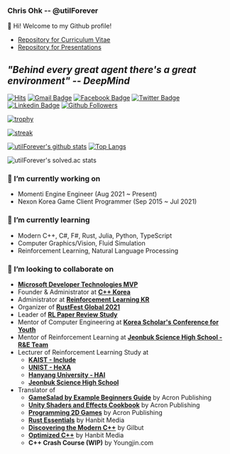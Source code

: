 ### Chris Ohk -- @utilForever

👋 Hi! Welcome to my Github profile!

- [Repository for Curriculum Vitae](https://github.com/utilForever/CV)
- [Repository for Presentations](https://github.com/utilForever/Presentations)

## ***"Behind every great agent there's a great environment" -- DeepMind***

[![Hits](https://hits.seeyoufarm.com/api/count/incr/badge.svg?url=https%3A%2F%2Fgithub.com%2FutilForever)](https://github.com/utilForever)
[![Gmail Badge](https://img.shields.io/badge/-Gmail-d14836?style=flat-square&logo=Gmail&logoColor=white&link=mailto:utilForever@gmail.com)](mailto:utilForever@gmail.com)
[![Facebook Badge](https://img.shields.io/badge/-Facebook-1877f2?style=flat-square&logo=facebook&logoColor=white&link=https://www.facebook.com/utilforever/)](https://www.facebook.com/utilforever/)
[![Twitter Badge](https://img.shields.io/badge/-Twitter-1877f2?style=flat-square&logo=twitter&logoColor=white&link=https://twitter.com/utilforever/)](https://twitter.com/utilforever/)
[![Linkedin Badge](https://img.shields.io/badge/-LinkedIn-blue?style=flat-square&logo=Linkedin&logoColor=white&link=https://www.linkedin.com/in/chan-ho-ohk-3a902a80/)](https://www.linkedin.com/in/chan-ho-ohk-3a902a80/)
[![Github Followers](https://img.shields.io/github/followers/utilForever?color=06d6a0&label=Github%20Followers&style=for-the-badge)](https://github.com/utilForever?tab=followers)

[![trophy](https://github-profile-trophy.vercel.app/?username=utilForever&theme=chalk&row=2&column=5)](https://github.com/ryo-ma/github-profile-trophy)

[![streak](https://github-readme-streak-stats.herokuapp.com/?user=utilforever&theme=calm)](https://github.com/utilForever)

[![utilForever's github stats](https://github-readme-stats.vercel.app/api?username=utilForever&show_icons=true&theme=dracula)](https://github.com/utilForever)
[![Top Langs](https://github-readme-stats.vercel.app/api/top-langs/?username=utilForever&layout=compact&langs_count=8&theme=dracula)](https://github.com/utilForever)

![utilForever's solved.ac stats](https://github-readme-solvedac.hyp3rflow.vercel.app/api/?handle=utilForever)

### 🔭 I’m currently working on
- Momenti Engine Engineer (Aug 2021 ~ Present)
- Nexon Korea Game Client Programmer (Sep 2015 ~ Jul 2021)

### 🌱 I’m currently learning
- Modern C++, C#, F#, Rust, Julia, Python, TypeScript
- Computer Graphics/Vision, Fluid Simulation
- Reinforcement Learning, Natural Language Processing

### 👯 I’m looking to collaborate on
- [**Microsoft Developer Technologies MVP**](https://mvp.microsoft.com)
- Founder & Administrator at [**C++ Korea**](https://www.facebook.com/groups/cppkorea)
- Administrator at [**Reinforcement Learning KR**](https://www.facebook.com/groups/ReinforcementLearningKR)
- Organizer of [**RustFest Global 2021**](https://rustfest.global/)
- Leader of [**RL Paper Review Study**](https://github.com/utilForever/rl-paper-study)
- Mentor of Computer Engineering at [**Korea Scholar's Conference for Youth**](https://www.kscy.kr)
- Mentor of Reinforcement Learning at [**Jeonbuk Science High School - R&E Team**](https://school.jbedu.kr/ejbs)
- Lecturer of Reinforcement Learning Study at
  - [**KAIST - Include**](https://www.facebook.com/kaistinclude)
  - [**UNIST - HeXA**](https://www.facebook.com/unist.hexa)
  - [**Hanyang University - HAI**](https://www.facebook.com/HanyangtechAI)
  - [**Jeonbuk Science High School**](https://school.jbedu.kr/ejbs)
- Translator of
  - [**GameSalad by Example Beginners Guide**](http://www.yes24.com/Product/Goods/9263326) by Acron Publishing
  - [**Unity Shaders and Effects Cookbook**](http://www.yes24.com/Product/Goods/12743286) by Acron Publishing
  - [**Programming 2D Games**](http://www.yes24.com/Product/Goods/15280744) by Acron Publishing
  - [**Rust Essentials**](https://www.hanbit.co.kr/store/books/look.php?p_code=E2088508957) by Hanbit Media
  - [**Discovering the Modern C++**](http://www.yes24.com/Product/Goods/57615943) by Gilbut
  - [**Optimized C++**](http://www.yes24.com/Product/Goods/74971458) by Hanbit Media
  - **C++ Crash Course (WIP)** by Youngjin.com
